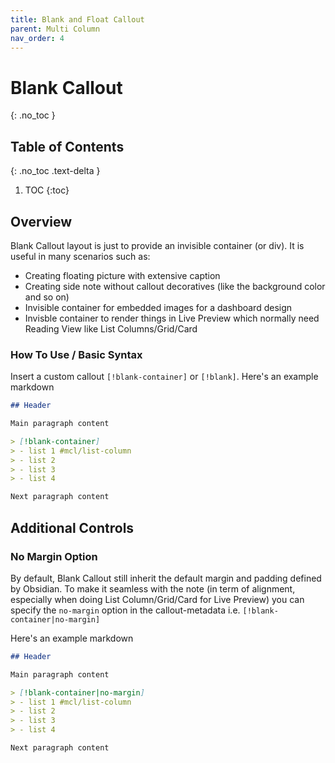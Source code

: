 ```yaml
---
title: Blank and Float Callout
parent: Multi Column
nav_order: 4
---
```


# Blank Callout
{: .no_toc }

## Table of Contents
{: .no_toc .text-delta }

1. TOC
{:toc}

## Overview
Blank Callout layout is just to provide an invisible container (or div). It is useful in many scenarios such as:
- Creating floating picture with extensive caption
- Creating side note without callout decoratives (like the background color and so on)
- Invisible container for embedded images for a dashboard design
- Invisble container to render things in Live Preview which normally need Reading View like List Columns/Grid/Card

### How To Use / Basic Syntax
Insert a custom callout `[!blank-container]` or `[!blank]`. Here's an example markdown
```markdown
## Header

Main paragraph content

> [!blank-container]
> - list 1 #mcl/list-column
> - list 2
> - list 3
> - list 4

Next paragraph content
```

## Additional Controls


### No Margin Option
By default, Blank Callout still inherit the default margin and padding defined by Obsidian. To make it seamless with the note (in term of alignment, especially when doing List Column/Grid/Card for Live Preview) you can specify the `no-margin` option in the callout-metadata i.e. `[!blank-container|no-margin]`

Here's an example markdown
```markdown
## Header

Main paragraph content

> [!blank-container|no-margin]
> - list 1 #mcl/list-column
> - list 2
> - list 3
> - list 4

Next paragraph content
```